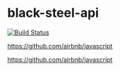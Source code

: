 # black-steel-api

[![Build Status](https://jenkins.besirevic.dev/job/BlackSteelMultiPipeline/job/main/badge/icon)](https://jenkins.besirevic.dev/job/BlackSteelMultiPipeline/job/main/)


https://github.com/airbnb/javascript

https://github.com/airbnb/javascript